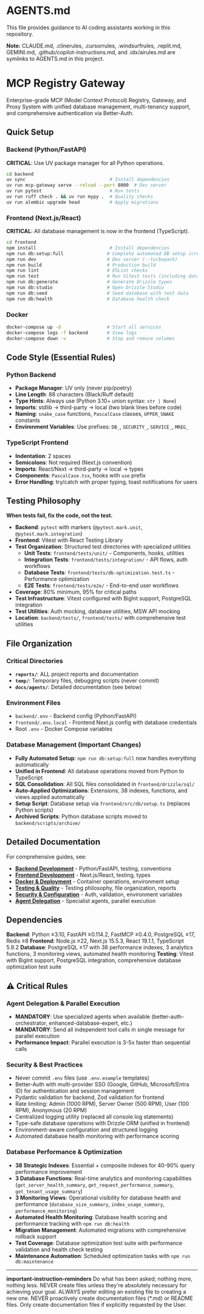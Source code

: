 # AGENTS.md

This file provides guidance to AI coding assistants working in this repository.

**Note:** CLAUDE.md, .clinerules, .cursorrules, .windsurfrules, .replit.md, GEMINI.md, .github/copilot-instructions.md, and .idx/airules.md are symlinks to AGENTS.md in this project.

# MCP Registry Gateway

Enterprise-grade MCP (Model Context Protocol) Registry, Gateway, and Proxy System with unified database management, multi-tenancy support, and comprehensive authentication via Better-Auth.

## Quick Setup

### Backend (Python/FastAPI)
**CRITICAL**: Use UV package manager for all Python operations.

```bash
cd backend
uv sync                               # Install dependencies
uv run mcp-gateway serve --reload --port 8000  # Dev server
uv run pytest                         # Run tests
uv run ruff check . && uv run mypy .  # Quality checks
uv run alembic upgrade head           # Apply migrations
```

### Frontend (Next.js/React)
**CRITICAL**: All database management is now in the frontend (TypeScript).

```bash
cd frontend
npm install                           # Install dependencies
npm run db:setup:full                # Complete automated DB setup (create, migrate, optimize, apply all SQL)
npm run dev                          # Dev server (--turbopack)
npm run build                        # Production build
npm run lint                         # ESLint checks
npm run test                         # Run Vitest tests (including database optimization tests)
npm run db:generate                  # Generate Drizzle types
npm run db:studio                    # Open Drizzle Studio
npm run db:seed                      # Seed database with test data
npm run db:health                    # Database health check
```

### Docker
```bash
docker-compose up -d                 # Start all services
docker-compose logs -f backend       # View logs
docker-compose down -v               # Stop and remove volumes
```

## Code Style (Essential Rules)

### Python Backend
- **Package Manager**: UV only (never pip/poetry)
- **Line Length**: 88 characters (Black/Ruff default)
- **Type Hints**: Always use (Python 3.10+ union syntax: `str | None`)
- **Imports**: stdlib → third-party → local (two blank lines before code)
- **Naming**: `snake_case` functions, `PascalCase` classes, `UPPER_SNAKE` constants
- **Environment Variables**: Use prefixes: `DB_`, `SECURITY_`, `SERVICE_`, `MREG_`

### TypeScript Frontend  
- **Indentation**: 2 spaces
- **Semicolons**: Not required (Next.js convention)
- **Imports**: React/Next → third-party → local → types
- **Components**: `PascalCase.tsx`, hooks with `use` prefix
- **Error Handling**: try/catch with proper typing, toast notifications for users

## Testing Philosophy

**When tests fail, fix the code, not the test.**

- **Backend**: `pytest` with markers (`@pytest.mark.unit`, `@pytest.mark.integration`)
- **Frontend**: Vitest with React Testing Library
- **Test Organization**: Structured test directories with specialized utilities
  - **Unit Tests**: `frontend/tests/unit/` - Components, hooks, utilities
  - **Integration Tests**: `frontend/tests/integration/` - API flows, auth workflows
  - **Database Tests**: `frontend/tests/db-optimization.test.ts` - Performance optimization
  - **E2E Tests**: `frontend/tests/e2e/` - End-to-end user workflows
- **Coverage**: 80% minimum, 95% for critical paths
- **Test Infrastructure**: Vitest configured with BigInt support, PostgreSQL integration
- **Test Utilities**: Auth mocking, database utilities, MSW API mocking
- **Location**: `backend/tests/`, `frontend/tests/` with comprehensive test utilities

## File Organization

### Critical Directories
- **`reports/`**: ALL project reports and documentation
- **`temp/`**: Temporary files, debugging scripts (never commit)
- **`docs/agents/`**: Detailed documentation (see below)

### Environment Files
- `backend/.env` - Backend config (Python/FastAPI)
- `frontend/.env.local` - Frontend Next.js config with database credentials
- Root `.env` - Docker Compose variables

### Database Management (Important Changes)
- **Fully Automated Setup**: `npm run db:setup:full` now handles everything automatically
- **Unified in Frontend**: All database operations moved from Python to TypeScript
- **SQL Consolidation**: All SQL files consolidated in `frontend/drizzle/sql/`
- **Auto-Applied Optimizations**: Extensions, 38 indexes, functions, and views applied automatically
- **Setup Script**: Database setup via `frontend/src/db/setup.ts` (replaces Python scripts)
- **Archived Scripts**: Python database scripts moved to `backend/scripts/archive/`

## Detailed Documentation

For comprehensive guides, see:

- **[Backend Development](./docs/agents/backend-development.md)** - Python/FastAPI, testing, conventions
- **[Frontend Development](./docs/agents/frontend-development.md)** - Next.js/React, testing, types
- **[Docker & Deployment](./docs/agents/docker-deployment.md)** - Container operations, environment setup
- **[Testing & Quality](./docs/agents/testing-quality.md)** - Testing philosophy, file organization, reports
- **[Security & Configuration](./docs/agents/security-configuration.md)** - Auth, validation, environment variables
- **[Agent Delegation](./docs/agents/agent-delegation.md)** - Specialist agents, parallel execution

## Dependencies

**Backend**: Python ≥3.10, FastAPI ≥0.114.2, FastMCP ≥0.4.0, PostgreSQL ≥17, Redis ≥8
**Frontend**: Node.js ≥22, Next.js 15.5.3, React 19.1.1, TypeScript 5.9.2
**Database**: PostgreSQL ≥17 with 38 performance indexes, 3 analytics functions, 3 monitoring views, automated health monitoring
**Testing**: Vitest with BigInt support, PostgreSQL integration, comprehensive database optimization test suite

## ⚠️ Critical Rules

### Agent Delegation & Parallel Execution
- **MANDATORY**: Use specialized agents when available (better-auth-orchestrator, enhanced-database-expert, etc.)
- **MANDATORY**: Send all independent tool calls in single message for parallel execution
- **Performance Impact**: Parallel execution is 3-5x faster than sequential calls

### Security & Best Practices
- Never commit `.env` files (use `.env.example` templates)
- Better-Auth with multi-provider SSO (Google, GitHub, Microsoft/Entra ID) for authentication and session management
- Pydantic validation for backend, Zod validation for frontend
- Rate limiting: Admin (1000 RPM), Server Owner (500 RPM), User (100 RPM), Anonymous (20 RPM)
- Centralized logging utility (replaced all console.log statements)
- Type-safe database operations with Drizzle ORM (unified in frontend)
- Environment-aware configuration and structured logging
- Automated database health monitoring with performance scoring

### Database Performance & Optimization
- **38 Strategic Indexes**: Essential + composite indexes for 40-90% query performance improvement
- **3 Database Functions**: Real-time analytics and monitoring capabilities (`get_server_health_summary`, `get_request_performance_summary`, `get_tenant_usage_summary`)
- **3 Monitoring Views**: Operational visibility for database health and performance (`database_size_summary`, `index_usage_summary`, `performance_monitoring`)
- **Automated Health Monitoring**: Database health scoring and performance tracking with `npm run db:health`
- **Migration Management**: Automated migrations with comprehensive rollback support
- **Test Coverage**: Database optimization test suite with performance validation and health check testing
- **Maintenance Automation**: Scheduled optimization tasks with `npm run db:maintenance`

---

**important-instruction-reminders**
Do what has been asked; nothing more, nothing less.
NEVER create files unless they're absolutely necessary for achieving your goal.
ALWAYS prefer editing an existing file to creating a new one.
NEVER proactively create documentation files (*.md) or README files. Only create documentation files if explicitly requested by the User.